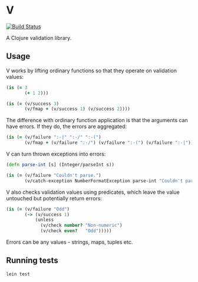 # V

[![Build Status](https://travis-ci.org/ctford/V.png)](https://travis-ci.org/ctford/V)

A Clojure validation library.

## Usage

V works by lifting ordinary functions so that they operate on validation values:

```clojure
(is (= 3
       (+ 1 2)))

(is (= (v/success 3)
       (v/fmap + (v/success 1) (v/success 2))))
```

The difference with ordinary function application is that the arguments can have errors. If they do, the errors are aggregated:

```clojure
(is (= (v/failure ":-|" ":-/" ":-(")
       (v/fmap + (v/failure ":-/") (v/failure ":-(") (v/failure ":-|"))))))
```

V can turn thrown exceptions into errors:

```clojure
(defn parse-int [s] (Integer/parseInt s))

(is (= (v/failure "Couldn't parse.")
       (v/catch-exception NumberFormatException parse-int "Couldn't parse." (v/success "foo"))))
```

V also checks validation values using predicates, which leave the value untouched but potentially return errors:

```clojure
(is (= (v/failure "Odd")
       (-> (v/success 1)
           (unless
             (v/check number? "Non-numeric")
             (v/check even?   "Odd")))))
```

Errors can be any values - strings, maps, tuples etc.

## Running tests

    lein test
